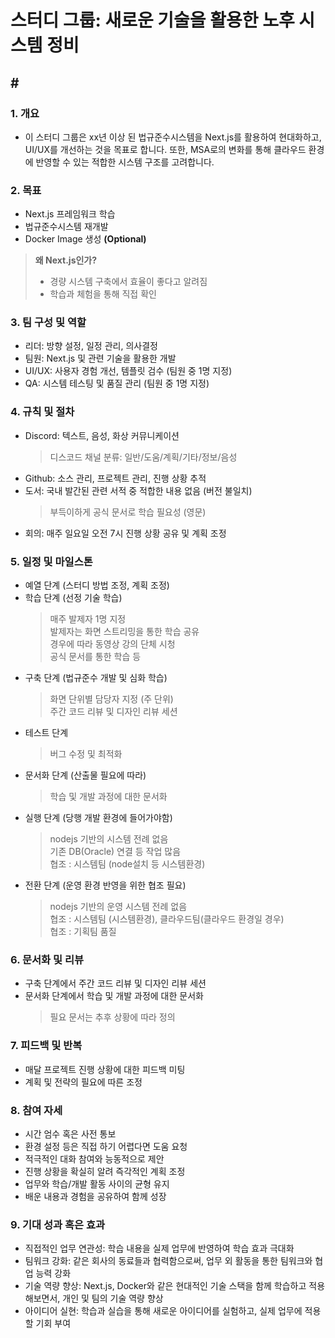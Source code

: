 # 스터디 그룹: 새로운 기술을 활용한 노후 시스템 정비

## \#

### 1. 개요

- 이 스터디 그룹은 xx년 이상 된 법규준수시스템을 Next.js를 활용하여 현대화하고, UI/UX를 개선하는 것을 목표로 합니다. 또한, MSA로의 변화를 통해 클라우드 환경에 반영할 수 있는 적합한 시스템 구조를 고려합니다.

### 2. 목표

- Next.js 프레임워크 학습
- 법규준수시스템 재개발
- Docker Image 생성 **(Optional)**

> **왜 Next.js인가?**
>
> - 경량 시스템 구축에서 효율이 좋다고 알려짐
> - 학습과 체험을 통해 직접 확인

### 3. 팀 구성 및 역할

- 리더: 방향 설정, 일정 관리, 의사결정
- 팀원: Next.js 및 관련 기술을 활용한 개발
- UI/UX: 사용자 경험 개선, 템플릿 검수 (팀원 중 1명 지정)
- QA: 시스템 테스팅 및 품질 관리 (팀원 중 1명 지정)

### 4. 규칙 및 절차

- Discord: 텍스트, 음성, 화상 커뮤니케이션
  > 디스코드 채널 분류: 일반/도움/계획/기타/정보/음성
- Github: 소스 관리, 프로젝트 관리, 진행 상황 추적
- 도서: 국내 발간된 관련 서적 중 적합한 내용 없음 (버전 불일치)
  > 부득이하게 공식 문서로 학습 필요성 (영문)
- 회의: 매주 일요일 오전 7시 진행 상황 공유 및 계획 조정

### 5. 일정 및 마일스톤

- 예열 단계 (스터디 방법 조정, 계획 조정)
- 학습 단계 (선정 기술 학습)
  > 매주 발제자 1명 지정  
  > 발제자는 화면 스트리밍을 통한 학습 공유  
  > 경우에 따라 동영상 강의 단체 시청  
  > 공식 문서를 통한 학습 등
- 구축 단계 (법규준수 개발 및 심화 학습)
  > 화면 단위별 담당자 지정 (주 단위)  
  > 주간 코드 리뷰 및 디자인 리뷰 세션
- 테스트 단계
  > 버그 수정 및 최적화
- 문서화 단계 (산출물 필요에 따라)
  > 학습 및 개발 과정에 대한 문서화
- 실행 단계 (당행 개발 환경에 들어가야함)
  > nodejs 기반의 시스템 전례 없음  
  > 기존 DB(Oracle) 연결 등 작업 많음  
  > 협조 : 시스템팀 (node설치 등 시스템환경)
- 전환 단계 (운영 환경 반영을 위한 협조 필요)
  > nodejs 기반의 운영 시스템 전례 없음  
  > 협조 : 시스템팀 (시스템환경), 클라우드팀(클라우드 환경일 경우)  
  > 협조 : 기획팀 품질

### 6. 문서화 및 리뷰

- 구축 단계에서 주간 코드 리뷰 및 디자인 리뷰 세션
- 문서화 단계에서 학습 및 개발 과정에 대한 문서화
  > 필요 문서는 추후 상황에 따라 정의

### 7. 피드백 및 반복

- 매달 프로젝트 진행 상황에 대한 피드백 미팅
- 계획 및 전략의 필요에 따른 조정

### 8. 참여 자세

- 시간 엄수 혹은 사전 통보
- 환경 설정 등은 직접 하기 어렵다면 도움 요청
- 적극적인 대화 참여와 능동적으로 제안
- 진행 상황을 확실히 알려 즉각적인 계획 조정
- 업무와 학습/개발 활동 사이의 균형 유지
- 배운 내용과 경험을 공유하여 함께 성장

### 9. 기대 성과 혹은 효과

- 직접적인 업무 연관성: 학습 내용을 실제 업무에 반영하여 학습 효과 극대화
- 팀워크 강화: 같은 회사의 동료들과 협력함으로써, 업무 외 활동을 통한 팀워크와 협업 능력 강화
- 기술 역량 향상: Next.js, Docker와 같은 현대적인 기술 스택을 함께 학습하고 적용해보면서, 개인 및 팀의 기술 역량 향상
- 아이디어 실현: 학습과 실습을 통해 새로운 아이디어를 실험하고, 실제 업무에 적용할 기회 부여
